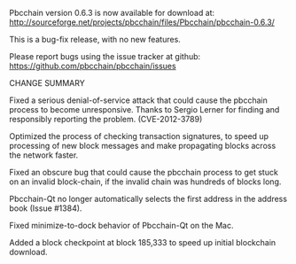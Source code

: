 Pbcchain version 0.6.3 is now available for download at:
  http://sourceforge.net/projects/pbcchain/files/Pbcchain/pbcchain-0.6.3/

This is a bug-fix release, with no new features.

Please report bugs using the issue tracker at github:
  https://github.com/pbcchain/pbcchain/issues

CHANGE SUMMARY

Fixed a serious denial-of-service attack that could cause the
pbcchain process to become unresponsive. Thanks to Sergio Lerner
for finding and responsibly reporting the problem. (CVE-2012-3789)

Optimized the process of checking transaction signatures, to
speed up processing of new block messages and make propagating
blocks across the network faster.

Fixed an obscure bug that could cause the pbcchain process to get
stuck on an invalid block-chain, if the invalid chain was
hundreds of blocks long.

Pbcchain-Qt no longer automatically selects the first address
in the address book (Issue #1384).

Fixed minimize-to-dock behavior of Pbcchain-Qt on the Mac.

Added a block checkpoint at block 185,333 to speed up initial
blockchain download.
